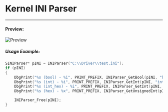 # Kernel INI Parser
___

#### Preview:

![Preview](https://i.imgur.com/eYGjO0O.png)

####
####
##### Usage Example:

```c
SINIParser* pINI = INIParser("C:\\Driver\\test.ini");
if (pINI)
{
	DbgPrint("%s (bool) - %i", PRINT_PREFIX, INIParser_GetBool(pINI, "bool", FALSE));
	DbgPrint("%s (int) - %i", PRINT_PREFIX, INIParser_GetInt(pINI, "int", -1));
	DbgPrint("%s (int_hex) - %i", PRINT_PREFIX, INIParser_GetInt(pINI, "int_hex", -1));
	DbgPrint("%s (hex) - %x", PRINT_PREFIX, INIParser_GetUnsignedInt(pINI, "hex", 0U));

	INIParser_Free(pINI);
}
```